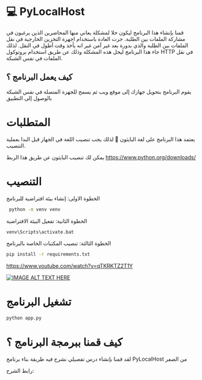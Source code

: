 # 💻 PyLocalHost

قمنا بإنشاء هذا البرنامج ليكون حلا لمشكلة يعاني منها المحاضرين الذين يرغبون في مشاركة الملفات بين الطلبة. جرت العادة باستخدام اجهزة التخزين الخارجية في نقل الملفات بين الطلبة والذي بدورة يعد غير آمن غير انه يأخذ وقت أطول في النقل. لذلك جاء هذا البرنامج ليحل هذه المشكلة وذلك عن طريق استخدام بروتوكول HTTP  في نقل الملفات في نفس الشبكة.


## كيف يعمل البرنامج ؟ 

يقوم البرنامج بتحويل جهازك إلى موقع ويب ثم يسمح للجهزة المتصلة في نفس الشبكة بالوصول إلى التطبيق


# المتطلبات
يعتمد هذا البرنامج على لغة البايثون 🐍 لذلك يجب تنصيب اللغة في الجهاز قبل البدا بعملية التنصيب.

يمكن لك تنصيب البايثون عن طريق هذا الربط https://www.python.org/downloads/
# التنصيب
الخطوة الاولى: إنشاء بيئة افتراضية للبرنامج

```bash
 python -m venv venv
```

الخطوة الثانية: تفعيل البيئة الافتراضية

```bash
venv\Scripts\activate.bat 
```

الخطوة الثالثة: تنصيب المكتبات الخاصة بالبرنامج

```bash
pip install -r requirements.txt
```
https://www.youtube.com/watch?v=qTKRKTZ2T1Y

[![IMAGE ALT TEXT HERE](https://www.youtube.com/watch?v=qTKRKTZ2T1Y)](https://www.youtube.com/watch?v=qTKRKTZ2T1Y)

# تشغيل البرنامج

```bash
python app.py
```

# كيف قمنا ببرمجة البرنامج ؟
لقد قمنا بإنشاء درس تفصيلي نشرح فيه طريقة بناء برنامج PyLocalHost من الصفر

رابط الشرح:
